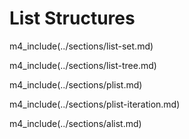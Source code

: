 # List Structures

m4_include(../sections/list-set.md)

m4_include(../sections/list-tree.md)

m4_include(../sections/plist.md)

m4_include(../sections/plist-iteration.md)

m4_include(../sections/alist.md)
